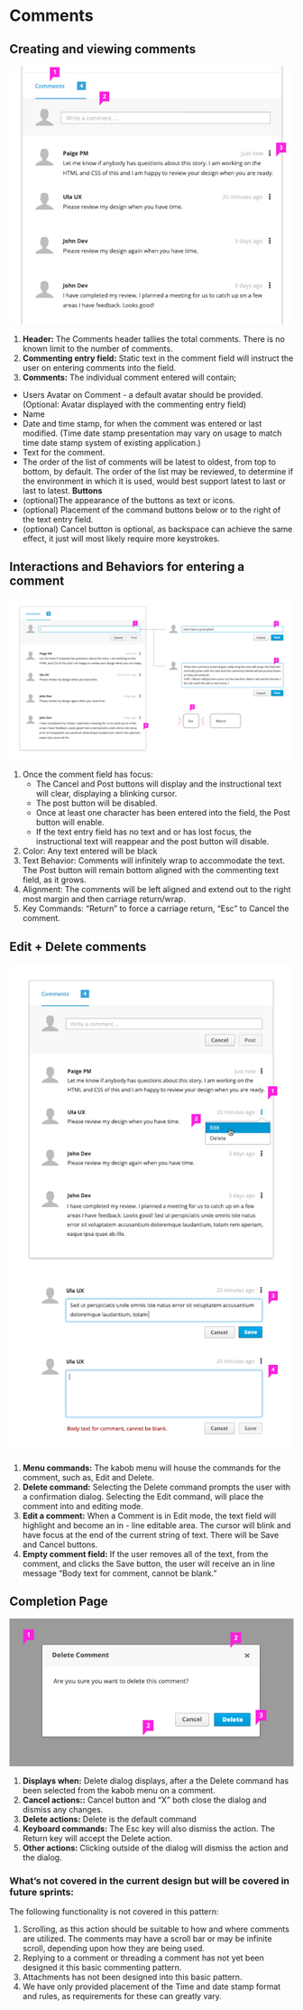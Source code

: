# Comments

## Creating and viewing comments

![Comment Basics](img/Commenting_01.png)


1. **Header:** The Comments header tallies the total comments. There is no known limit to the number of comments.
2. **Commenting entry field:** Static text in the comment field will instruct the user on entering comments into the field.
3. **Comments:** The individual comment entered will contain;
  - Users Avatar on Comment - a default avatar should be provided. (Optional: Avatar displayed with the commenting entry field)
  -  Name
  - Date and time stamp, for when the comment was entered or last modified. (Time date stamp presentation may vary on usage to match time date stamp system of existing application.)
  - Text for the comment.
  - The order of the list of comments will be latest to oldest, from top to bottom, by default. The order of the list may be reviewed, to determine if the environment in which it is used, would best support latest to last or last to latest.
  **Buttons**
   - (optional)The appearance of the buttons as text or icons.
   - (optional) Placement of the command buttons below or to the right of the text entry field.
   - (optional) Cancel button is optional, as backspace can achieve the same effect, it just will most likely require more keystrokes.


## Interactions and Behaviors for entering a comment

![Interactions](img/Commenting_02.png)

1. Once the comment field has focus:
   - The Cancel and Post buttons will display and the instructional text will clear, displaying a blinking cursor.
   - The post button will be disabled.
   - Once at least one character has been entered into the field, the Post button will enable.
   - If the text entry field has no text and or has lost focus, the instructional text will reappear and the post button will disable.
2. Color: Any text entered will be black
3. Text Behavior: Comments will infinitely wrap to accommodate the text. The Post button will remain bottom aligned with the commenting text field, as it grows.
4. Alignment: The comments will be left aligned and extend out to the right most margin and then carriage return/wrap.
5. Key Commands: “Return” to force a carriage return, “Esc” to Cancel the comment.

## Edit + Delete comments

![Edit and Delete](img/Commenting_03.png)

1. **Menu commands:** The kabob menu will house the commands for the comment, such as, Edit and Delete.
2. **Delete command:** Selecting the Delete command prompts the user with a confirmation
dialog. Selecting the Edit command, will place the comment into and editing mode.
3. **Edit a comment:** When a Comment is in Edit mode, the text field will highlight and become an in - line editable area. The cursor will blink and have focus at the end of the current string of text. There will be Save and Cancel buttons.
5. **Empty comment field:** If the user removes all of the text, from the comment, and clicks the Save button, the user will receive an in line message “Body text for comment, cannot be blank.”

## Completion Page

![Delete Comment Dialog](img/Commenting_04.png)

1. **Displays when:** Delete dialog displays, after a the Delete command has been selected from the kabob menu on a comment.
2. **Cancel actions::** Cancel button and “X” both close the dialog and dismiss any changes.
3. **Delete actions:** Delete is the default command
4. **Keyboard commands:** The Esc key will also dismiss the action. The Return key will accept the Delete action.
5. **Other actions:** Clicking outside of the dialog will dismiss the action and the dialog.

### What’s not covered in the current design but will be covered in future sprints:

The following functionality is not covered in this pattern:

1. Scrolling, as this action should be suitable to how and where comments are utilized. The comments may have a scroll bar or may be infinite scroll, depending upon how they are being used.
2. Replying to a comment or threading a comment has not yet been designed it this basic commenting pattern.
3. Attachments has not been designed into this basic pattern.
4. We have only provided placement of the Time and date stamp format and rules, as requirements for these can greatly vary.
